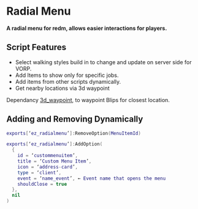 # Radial Menu

**A radial menu for redm, allows easier interactions for players.**

## Script Features
- Select walking styles build in to change and update on server side for VORP.
- Add Items to show only for specific jobs.
- Add items from other scripts dynamically.
- Get nearby locations via 3d waypoint

Dependancy [3d_waypoint](https://github.com/EZ-Scripts/3d_waypoint/tree/main), to waypoint Blips for closest location.

## Adding and Removing Dynamically
```lua
exports[‘ez_radialmenu’]:RemoveOption(MenuItemId)

exports[‘ez_radialmenu’]:AddOption(
  {
    id = ‘custommenuitem’,
    title = ‘Custom Menu Item’,
    icon = ‘address-card’,
    type = ‘client’,
    event = ‘name_event’, ← Event name that opens the menu
    shouldClose = true
  },
  nil
)
```
